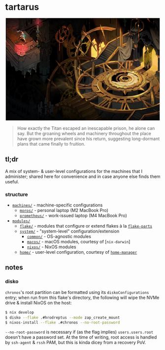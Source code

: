 # tartarus

<p align="center">
  <a href="tartarus.jpg">
    <img src="tartarus.jpg" height="auto" width="500px" alt="image of Tartarus from Hades 2">
  </a>
</p>

> How exactly the Titan escaped an inescapable prison, he alone can say. But the
> groaning wheels and machinery throughout the place have grown more prevalent
> since his return, suggesting long-dormant plans that came finally to fruition.

## tl;dr

A mix of system- & user-level configurations for the machines that I
administer; shared here for convenience and in case anyone else finds them
useful.

### structure

- [`machines/`](./machines) - machine-specific configurations
  - [`moros/`](./machines/moros) - personal laptop (M2 MacBook Pro)
  - [`prometheus/`](./machines/prometheus) - work-issued laptop (M4 MacBook Pro)
- [`modules/`](./modules)
  - [`flake/`](./modules/flake) - modules that configure or extend flakes à la [`flake-parts`]
  - [`system/`](./modules/system) - "system-level" configuration/extension
    - [`common/`](./modules/system/common) - OS-agnostic modules
    - [`macos/`](./modules/system/macos) - macOS modules, courtesy of [`nix-darwin`]
    - [`nixos/`](./modules/system/nixos) - NixOS modules
  - [`home/`](./modules/home) - user-level configuration, courtesy of [`home-manager`]

[`disko`]: https://www.github.com/nix-community/disko
[`home-manager`]: https://www.github.com/nix-community/home-manager
[`flake-parts`]: https://www.github.com/hercules-ci/flake-parts

## notes

### disko

`chronos`'s root partition can be formatted using its `diskoConfigurations`
entry; when run from this flake's directory, the following will wipe the NVMe
drive & install NixOS on the host:

```bash
$ nix develop
$ disko --flake .#hrodreptus --mode zap_create_mount
$ nixos-install --flake .#chronos --no-root-password
```

`--no-root-password` is necessary if (as the flag implies) `users.users.root`
doesn't have a password set. At the time of writing, root access is handled by
`ssh-agent` & `rssh` PAM, but this is kinda dicey from a recovery PoV.
